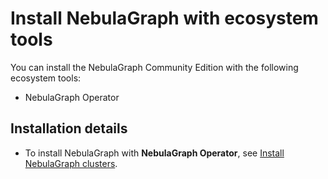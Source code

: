 # Install NebulaGraph with ecosystem tools

You can install the NebulaGraph Community Edition with the following ecosystem tools:

- NebulaGraph Operator

## Installation details

- To install NebulaGraph with **NebulaGraph Operator**, see [Install NebulaGraph clusters](../../k8s-operator/4.cluster-administration/4.1.installation/4.1.1.cluster-install.md).

